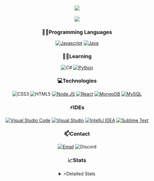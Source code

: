 <div align="center">

<h1 align="center">
  <a href="https://git.io/typing-svg">
    <img src="https://readme-typing-svg.herokuapp.com/?lines=Hello,+There!+👋;This+is+chicho.;CEO+on+Hely+Development....;&center=true&size=25">
  </a>
</h1>
  
<p align="center">
  <img src="https://lanyard.cnrad.dev/api/418087525735858208" />
</p>

### 👨‍💻Programming Languages
  [![Javascript](https://img.shields.io/badge/JavaScript-323330?style=for-the-badge&logo=javascript&logoColor=F7DF1E)](https://www.javascript.com)
  [![Java](https://img.shields.io/badge/Java-ED8B00?style=for-the-badge&logo=java&logoColor=white)](https://www.java.com)
  
### 👨‍💻Learning
  ![C#](https://img.shields.io/badge/C%23-239120?style=for-the-badge&logo=c-sharp&logoColor=white)
  [![Python](https://img.shields.io/badge/Python-FFD43B?style=for-the-badge&logo=python&logoColor=blue)](https://www.python.org)  

### 💻Technologies
  ![CSS3](https://img.shields.io/badge/CSS3-1572B6?style=for-the-badge&logo=css3&logoColor=white)
  ![HTML5](https://img.shields.io/badge/HTML5-E34F26?style=for-the-badge&logo=html5&logoColor=white)
  [![Node.JS](https://img.shields.io/badge/Node.js-339933?style=for-the-badge&logo=nodedotjs&logoColor=white)](https://nodejs.org)
  [![React](https://img.shields.io/badge/React-20232A?style=for-the-badge&logo=react&logoColor=61DAFB)](https://reactjs.org/)
  [![MongoDB](https://img.shields.io/badge/MongoDB-4EA94B?style=for-the-badge&logo=mongodb&logoColor=white)](https://www.mongodb.com)
  [![MySQL](https://img.shields.io/badge/MySQL-005C84?style=for-the-badge&logo=mysql&logoColor=white)](https://www.mysql.com)

### ⚡IDEs
  [![Visual Studio Code](https://img.shields.io/badge/Visual_Studio_Code-0078D4?style=for-the-badge&logo=visual%20studio%20code&logoColor=white)](https://code.visualstudio.com)
  [![Visual Studio](https://img.shields.io/badge/Visual_Studio-5C2D91?style=for-the-badge&logo=visual%20studio&logoColor=white)](https://visualstudio.com)
  [![IntelliJ IDEA](https://img.shields.io/badge/IntelliJIDEA-000000.svg?style=for-the-badge&logo=intellij-idea&logoColor=white)](https://www.jetbrains.com/idea)
  [![Sublime Text](https://img.shields.io/badge/sublime_text-%23575757.svg?&style=for-the-badge&logo=sublime-text&logoColor=important)](https://www.sublimetext.com)
  
### 📫Contact
  [![Email](https://img.shields.io/badge/Email-gastondalla@gmail.com-04619f?style=for-the-badge&logo=gmail&logoColor=white)](mailto:gastondalla@gmail.com)
  ![Discord](https://img.shields.io/badge/Discord-Chicho%234281-5865F2?style=for-the-badge&logo=discord&logoColor=white)
</br>  

### 📈Stats
<details>
    <summary> ⚡Detailed Stats</summary>
    <br/>

<!--START_SECTION:waka-->
![Code Time](http://img.shields.io/badge/Code%20Time-32%20hrs%2029%20mins-blue)

![Profile Views](http://img.shields.io/badge/Profile%20Views-0-blue)

**🐱 My GitHub Data** 

> 🏆 1 Contributions in the Year 2023
 > 
> 📦 35.6 kB Used in GitHub's Storage 
 > 
> 🚫 Not Opted to Hire
 > 
> 📜 8 Public Repositories 
 > 
> 🔑 5 Private Repositories  
 > 
**I'm a Night 🦉** 

```text
🌞 Morning        5 commits       ░░░░░░░░░░░░░░░░░░░░░░░░░   02.50 % 
🌆 Daytime       38 commits       ████░░░░░░░░░░░░░░░░░░░░░   19.00 % 
🌃 Evening       93 commits       ███████████░░░░░░░░░░░░░░   46.50 % 
🌙 Night         64 commits       ████████░░░░░░░░░░░░░░░░░   32.00 % 

```
📅 **I'm Most Productive on Tuesday** 

```text
Monday          14 commits       █░░░░░░░░░░░░░░░░░░░░░░░░   07.00 % 
Tuesday         47 commits       ██████░░░░░░░░░░░░░░░░░░░   23.50 % 
Wednesday       33 commits       ████░░░░░░░░░░░░░░░░░░░░░   16.50 % 
Thursday        21 commits       ██░░░░░░░░░░░░░░░░░░░░░░░   10.50 % 
Friday          28 commits       ███░░░░░░░░░░░░░░░░░░░░░░   14.00 % 
Saturday        31 commits       ████░░░░░░░░░░░░░░░░░░░░░   15.50 % 
Sunday          26 commits       ███░░░░░░░░░░░░░░░░░░░░░░   13.00 % 

```


📊 **This Week I Spent My Time On** 

```text
⌚︎ Time Zone: America/Argentina/Buenos_Aires

💬 Programming Languages: 
Java                     2 hrs               █████████░░░░░░░░░░░░░░░░   39.40 % 
HTML                     1 hr 48 mins        ████████░░░░░░░░░░░░░░░░░   35.37 % 
YAML                     53 mins             ████░░░░░░░░░░░░░░░░░░░░░   17.43 % 
JavaScript               16 mins             █░░░░░░░░░░░░░░░░░░░░░░░░   05.30 % 
PHP                      7 mins              ░░░░░░░░░░░░░░░░░░░░░░░░░   02.32 % 

🔥 Editors: 
IntelliJ                 2 hrs 54 mins       ██████████████░░░░░░░░░░░   56.97 % 
VS Code                  2 hrs 12 mins       ██████████░░░░░░░░░░░░░░░   43.03 % 

🐱‍💻 Projects: 
chicho                   1 hr 55 mins        █████████░░░░░░░░░░░░░░░░   37.57 % 
Pulsar                   1 hr 52 mins        █████████░░░░░░░░░░░░░░░░   36.51 % 
Void-1.7                 42 mins             ███░░░░░░░░░░░░░░░░░░░░░░   13.82 % 
Blast                    20 mins             █░░░░░░░░░░░░░░░░░░░░░░░░   06.64 % 
UPGRADER.CC Re-seller Web16 mins             █░░░░░░░░░░░░░░░░░░░░░░░░   05.41 % 

💻 Operating System: 
Windows                  5 hrs 6 mins        █████████████████████████   100.00 % 

```

**I Mostly Code in JavaScript** 

```text
JavaScript               7 repos             █████████░░░░░░░░░░░░░░░░   36.84 % 
Java                     6 repos             ████████░░░░░░░░░░░░░░░░░   31.58 % 
CSS                      2 repos             ██░░░░░░░░░░░░░░░░░░░░░░░   10.53 % 
HTML                     1 repo              █░░░░░░░░░░░░░░░░░░░░░░░░   05.26 % 
Python                   1 repo              █░░░░░░░░░░░░░░░░░░░░░░░░   05.26 % 

```



 Last Updated on 21/02/2023 01:10:42 UTC
<!--END_SECTION:waka-->
</details>

